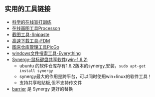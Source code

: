 ## 实用的工具链接

- [科学的在线盲打训练](https://www.typingclub.com/)
- [在线画图工具Processon](https://www.processon.com)
- [截图工具-Snipaste](https://zh.snipaste.com/)
- [高速下载工具-FDM](https://www.freedownloadmanager.org/)
- [图床仓库管理工具PicGo](https://github.com/Molunerfinn/PicGo)
- [windows文件搜索工具-Everything](https://www.voidtools.com/)
- [Synergy-鼠标键盘共享软件(win-1.6.2)](https://pan.baidu.com/s/1JJaBHloGH8SBLNsjUBsjlQ) 
  - ubuntu 的软件仓库存有1.6.2版本的synergy,安装，`sudo apt-get install synergy `
  - synergy最大的作用是跨平台，可以同时使用win+linux的软件工具！  
  - 支持共享粘贴板,但不支持传文件
- [barrier](https://github.com/debauchee/barrier) 是 Synergy 更好的替换
